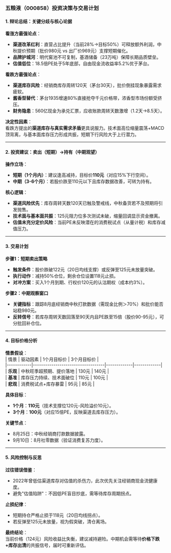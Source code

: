 ### **五粮液（000858）投资决策与交易计划**  

#### **1. 辩论总结：关键分歧与核心论据**  
**看涨方最强论点**：  
- **渠道改革红利**：直营占比提升（当前28%→目标50%）可释放额外利润，中秋提价预期（批价980元 vs 出厂价969元）支撑短期催化。  
- **品牌护城河**：明代窖池不可复制，基酒储备（23万吨）保障长期品质壁垒。  
- **估值低位**：18.5倍PE处于5年底部，自由现金流收益率5.2%优于茅台。  

**看跌方最强论点**：  
- **渠道库存风险**：经销商库存周转120天（茅台30天），批价倒挂现象暴露需求疲软。  
- **酱香型替代**：茅台1935增速80%直接抢夺千元价格带，浓香型市场份额受挤压。  
- **财务隐患**：560亿现金为承兑汇票，应收账款周转天数激增（1.2天→8.5天）。  

**决定性因素**：  
看跌方提出的**渠道库存与真实需求矛盾**更具说服力。技术面高位缩量震荡+MACD顶背离，与基本面库存压力形成共振，短期下行风险大于上行潜力。  

---

#### **2. 投资建议：卖出（短期）→持有（中期观望）**  
**操作立场**：  
- **短期（1个月内）**：建议逢高减持，目标价**110元**（对应15%下行空间）。  
- **中期（3-6个月）**：若股价跌至110元以下且库存数据改善，可转为持有。  

**核心逻辑**：  
- **渠道风险优先**：库存周转天数120天已触及警戒线，中秋备货若不及预期将引发抛售。  
- **技术面与基本面共振**：125元阻力位多次测试未破，缩量回调显示资金撤离。  
- **估值未充分定价风险**：当前PE未反映潜在的消费税试点（从量计税）和库存减值压力。  

---

#### **3. 交易计划**  
**步骤1：短期卖出策略**  
- **触发条件**：股价跌破122元（20日均线支撑）或反弹至125元未放量突破。  
- **执行动作**：减持50%仓位，剩余仓位设置118元止损。  
- **对冲方案**：买入1个月到期、行权价120元的认沽期权（成本约3%）。  

**步骤2：中期观察窗口**  
- **关键指标**：跟踪8月底经销商中秋打款数据（需现金比例＞70%）和批价能否站稳980元。  
- **反转信号**：若库存周转天数回落至90天内且PE跌至15倍（股价90-95元），可分批回补仓位。  

---

#### **4. 目标价格分析**  
**情景假设**：  
| 情景       | 驱动因素                          | 1个月目标价 | 3个月目标价 |  
|------------|-----------------------------------|-------------|-------------|  
| **乐观**   | 中秋旺季超预期、提价落地          | 130元       | 140元       |  
| **基准**   | 库存压力持续、技术面破位          | 110元       | 100元       |  
| **悲观**   | 消费税试点+库存暴雷               | 95元        | 85元        |  

**具体目标**：  
- **1个月**：**110元**（技术支撑位120元-风险溢价10元）。  
- **3个月**：**100元**（对应15倍PE，反映渠道去库存压力）。  

**关键节点**：  
- 8月25日：中秋经销商打款数据披露。  
- 9月10日：8月社零数据（验证消费复苏力度）。  

---

#### **5. 风险控制与反思**  
**过往错误借鉴**：  
- 2022年曾低估渠道库存对估值的杀伤力，此次优先关注经销商现金流健康度。  
- 避免"估值陷阱"：不因低PE盲目抄底，需等待库存周期拐点。  

**止损纪律**：  
- 短期持仓严格止损于118元（20日均线拐点）。  
- 若反弹至125元未放量，视为假突破，清仓离场。  

**最终结论**：  
当前价格（124元）风险收益比失衡，建议减持避险。中期机会需等待**价格下跌+库存出清**的共振信号，届时可重新评估。
